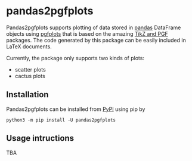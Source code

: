 # pandas2pgfplots

Pandas2pgfplots supports plotting of data stored in [pandas] DataFrame objects
using [pgfplots] that is based on the amazing [TikZ and PGF] packages. The code
generated by this package can be easily included in LaTeX documents.

Currently, the package only supports two kinds of plots:
 * scatter plots
 * cactus plots

## Installation

Pandas2pgfplots can be installed from [PyPI] using pip by
```shell
python3 -m pip install -U pandas2pgfplots
```

## Usage intructions
TBA

[pgfplots]: http://pgfplots.sourceforge.net/
[pandas]: https://pandas.pydata.org/
[TikZ and PGF]: https://github.com/pgf-tikz/pgf
[PyPI]: https://pypi.org/